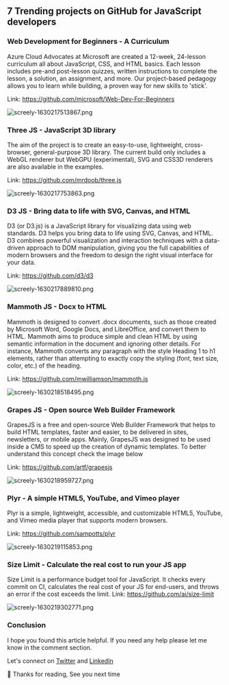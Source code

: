 ## 7 Trending projects on GitHub for JavaScript developers

### Web Development for Beginners - A Curriculum

Azure Cloud Advocates at Microsoft are created a 12-week, 24-lesson curriculum all about JavaScript, CSS, and HTML basics. Each lesson includes pre-and post-lesson quizzes, written instructions to complete the lesson, a solution, an assignment, and more. Our project-based pedagogy allows you to learn while building, a proven way for new skills to 'stick'.

Link: https://github.com/microsoft/Web-Dev-For-Beginners

![screely-1630217513867.png](https://cdn.hashnode.com/res/hashnode/image/upload/v1630217520300/xhXfBD8G_.png)

### Three JS - JavaScript 3D library

The aim of the project is to create an easy-to-use, lightweight, cross-browser, general-purpose 3D library. The current build only includes a WebGL renderer but WebGPU (experimental), SVG and CSS3D renderers are also available in the examples.

Link: https://github.com/mrdoob/three.js


![screely-1630217753863.png](https://cdn.hashnode.com/res/hashnode/image/upload/v1630217761462/icHtbjHwp.png)

### D3 JS - Bring data to life with SVG, Canvas, and HTML

D3 (or D3.js) is a JavaScript library for visualizing data using web standards. D3 helps you bring data to life using SVG, Canvas, and HTML. D3 combines powerful visualization and interaction techniques with a data-driven approach to DOM manipulation, giving you the full capabilities of modern browsers and the freedom to design the right visual interface for your data.

Link: https://github.com/d3/d3

![screely-1630217889810.png](https://cdn.hashnode.com/res/hashnode/image/upload/v1630217894476/kGIUAqog3.png)

### Mammoth JS - Docx to HTML

Mammoth is designed to convert .docx documents, such as those created by Microsoft Word, Google Docs, and LibreOffice, and convert them to HTML. Mammoth aims to produce simple and clean HTML by using semantic information in the document and ignoring other details. For instance, Mammoth converts any paragraph with the style Heading 1 to h1 elements, rather than attempting to exactly copy the styling (font, text size, color, etc.) of the heading.

Link: https://github.com/mwilliamson/mammoth.js

![screely-1630218518495.png](https://cdn.hashnode.com/res/hashnode/image/upload/v1630218599589/R8RXXL12p.png)

### Grapes JS - Open source Web Builder Framework

GrapesJS is a free and open-source Web Builder Framework that helps to build HTML templates, faster and easier, to be delivered in sites, newsletters, or mobile apps. Mainly, GrapesJS was designed to be used inside a CMS to speed up the creation of dynamic templates. To better understand this concept check the image below

Link: https://github.com/artf/grapesjs

![screely-1630218959727.png](https://cdn.hashnode.com/res/hashnode/image/upload/v1630218968143/glSMNer4in.png)

### Plyr - A simple HTML5, YouTube, and Vimeo player

Plyr is a simple, lightweight, accessible, and customizable HTML5, YouTube, and Vimeo media player that supports modern browsers. 

Link: https://github.com/sampotts/plyr

![screely-1630219115853.png](https://cdn.hashnode.com/res/hashnode/image/upload/v1630219122233/LTGOfLVx9.png)

### Size Limit - Calculate the real cost to run your JS app

Size Limit is a performance budget tool for JavaScript. It checks every commit on CI, calculates the real cost of your JS for end-users, and throws an error if the cost exceeds the limit.
Link: https://github.com/ai/size-limit


![screely-1630219302771.png](https://cdn.hashnode.com/res/hashnode/image/upload/v1630219309599/fLZ-ZX4aI.png)

### Conclusion 

I hope you found this article helpful. If you need any help please let me know in the comment section. 

Let's connect on  [Twitter](https://twitter.com/suhailkakar)  and  [LinkedIn](https://www.linkedin.com/in/suhailkakar/)  

👋 Thanks for reading, See you next time
